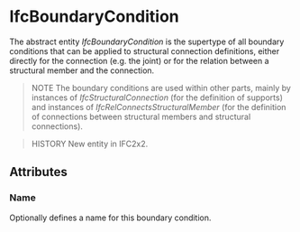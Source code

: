 # IfcBoundaryCondition

The abstract entity _IfcBoundaryCondition_ is the supertype of all boundary conditions that can be applied to structural connection definitions, either directly for the connection (e.g. the joint) or for the relation between a structural member and the connection.

> NOTE  The boundary conditions are used within other parts, mainly by instances of _IfcStructuralConnection_ (for the definition of supports) and instances of _IfcRelConnectsStructuralMember_ (for the definition of connections between structural members and structural connections).

> HISTORY  New entity in IFC2x2.

## Attributes

### Name
Optionally defines a name for this boundary condition.
